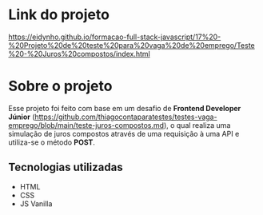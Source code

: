 # Link do projeto

https://eidynho.github.io/formacao-full-stack-javascript/17%20-%20Projeto%20de%20teste%20para%20vaga%20de%20emprego/Teste%20-%20Juros%20compostos/index.html

# Sobre o projeto
Esse projeto foi feito com base em um desafio de **Frontend Developer Júnior** (https://github.com/thiagocontaparatestes/testes-vaga-emprego/blob/main/teste-juros-compostos.md), o qual realiza uma simulação de juros compostos através de uma requisição à uma API e utiliza-se o método **POST**.

## Tecnologias utilizadas
- HTML
- CSS
- JS Vanilla
